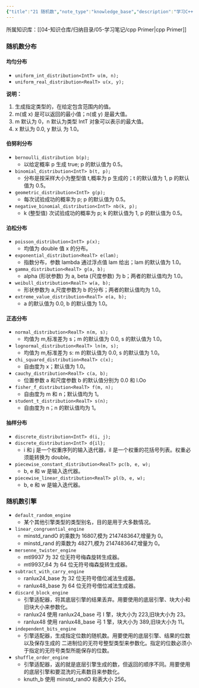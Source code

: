 ```yaml
---
{"title":"21 随机数","note_type":"knowledge_base","description":"学习C++ Primer 的学习笔记","tags":["cpp"],"create_time":"2024-03-05","update_time":"2025-02-19","dg-home":false,"dg-publish":true,"aliase":null,"root":"cpp Primer","permalink":"/04-知识仓库/知识单元/05-学习笔记/cpp Primer/21 随机数/","dgPassFrontmatter":true,"noteIcon":"","created":"2024-03-05","updated":"2025-02-19"}
---
```



所属知识库：[[04-知识仓库/归纳目录/05-学习笔记/cpp Primer\|cpp Primer]]

### 随机数分布

#### 均匀分布

- `uniform_int_distribution<IntT> u(m, n);`
- `uniform_real_distribution<RealT> u(x, y);`

**说明：**

1. 生成指定类型的，在给定包含范围内的值。
2. m(或 x) 是可以返回的最小值；n(或 y) 是最大值。
3. m 默认为 0，n 默认为类型 IntT 对象可以表示的最大值。
4. x 默认为 0.0, y 默认 为 1.0。

#### 伯努利分布

- `bernoulli_distribution b(p);`
	- 以给定概率 p 生成 true; p 的默认值为 0.5。
- `binomial_distribution<IntT> b(t, p);`
	- 分布是按采样大小为整型值 t,概率为 p 生成的；t 的默认值为 1, p 的默认值为 0.5。
- `geometric_distribution<IntT> g(p);`
	- 每次试验成功的概率为 p; p 的默认值为 0.5。
- `negative_binomial_distribution<IntT> nb(k, p);`
	- k (整型值) 次试验成功的概率为 p; k 的默认值为 1, p 的默认值为 0.5。

#### 泊松分布

- `poisson_distribution<IntT> p(x);`
	- 均值为 double 值 x 的分布。
- `exponential_distribution<RealT> e(lam);`
	- 指数分布，参数 lambda 通过浮点值 lam 给出；lam 的默认值为 1.0。
- `gamma_distribution<RealT> g(a, b);`
	- alpha (形状参数) 为 a, beta (尺度参数) 为 b；两者的默认值均为 1.0。
- `weibull_distribution<RealT> w(a, b);`
	- 形状参数为 a,尺度参数为 b 的分布；两者的默认值均为 1.0。
- `extreme_value_distribution<RealT> e(a, b);`
	- a 的默认值为 0.0, b 的默认值为 1.0。

#### 正态分布

- `normal_distribution<RealT> n(m, s);`
	- 均值为 m,标准差为 s；m 的默认值为 0.0, s 的默认值为 1.0。
- `lognormal_distribution<RealT> ln(m, s);`
	- 均值为 m,标准差为 s: m 的默认值为 0.0, s 的默认值为 1.0。
- `chi_squared_distribution<RealT> c(x);`
	- 自由度为 x；默认值为 1.0。
- `cauchy_distribution<RealT> c(a, b);`
	- 位置参数 a 和尺度参数 b 的默认值分别为 0.0 和 l.Oo
- `fisher_f_distribution<RealT> f(m, n);`
	- 自由度为 m 和 n；默认值均为 1。
- `student_t_distribution<RealT> s(n);`
	- 自由度为 n；n 的默认值均为 1。

#### 抽样分布

- `discrete_distribution<IntT> d(i, j);`
- `discrete_distribution<IntT> d{il};`
	- i 和 j 是一个权重序列的输入迭代器，il 是一个权重的花括号列表。权重必须能转换为 double。
- `piecewise_constant_distribution<RealT> pc(b, e, w);`
	- b, e 和 w 是输入迭代器。
- `piecewise_linear_distribution<RealT> pl(b, e, w);`
	- b, e 和 w 是输入迭代器。

### 随机数引擎

- `default_random_engine`
	- 某个其他引擎类型的类型别名，目的是用于大多数情况。
- `linear_congruential_engine`
	- minstd_randO 的乘数为 16807,模为 2147483647,增量为 0。
	- minstd_rand 的乘数为 48271,模为 2147483647,增量为 0。
- `mersenne_twister_engine`
	- mtl9937 为 32 位无符号梅森旋转生成器。
	- mtl9937_64 为 64 位无符号梅森旋转生成器。
- `subtract_with_carry_engine`
	- ranlux24_base 为 32 位无符号借位减法生成器。
	- ranlux48_base 为 64 位无符号借位减法生成器。
- `discard_block_engine`
	- 引擎适配器，将其底层引擎的结果丢弃。用要使用的底层引擎、块大小和旧块大小来参数化。
	- ranlux24 使用 ranlux24_base 弓 I 擎，块大小为 223,旧块大小为 23。
	- ranlux48 使用 ranlux48_base 弓 1 擎，块大小为 389,旧块大小为 11。
- `independent_bits_engine`
	- 引擎适配器，生成指定位数的随机数。用要使用的底层引擎、结果的位数以及保存生成的 二进制位的无符号整型类型来参数化。指定的位数必须小于指定的无符号类型所能保存的位数。
- `shuffle_order_engine`
	- 引擎适配器，返的就是底层引擎生成的数，但返回的顺序不同。用要使用的底层引擎和要混洗的元素数目来参数化。
	- knuth_b 使用 minstd_randO 和表大小 256。
